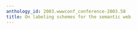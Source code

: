 ```yaml
---
anthology_id: 2003.wwwconf_conference-2003.58
title: On labeling schemes for the semantic web
---
```

